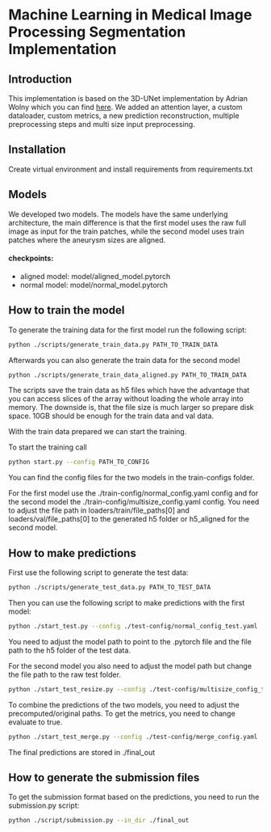 
# Machine Learning in Medical Image Processing Segmentation Implementation

## Introduction

This implementation is based on the 3D-UNet implementation by Adrian Wolny which you can find [here](https://github.com/wolny/pytorch-3dunet). We added an attention layer, a custom dataloader, custom metrics, a new prediction reconstruction, multiple preprocessing steps and multi size input preprocessing.

## Installation

Create virtual environment and install requirements from requirements.txt

## Models

We developed two models. The models have the same underlying architecture, the main difference is that the first model uses the raw full image as input for the train patches, while the second model uses train patches where the aneurysm sizes are aligned.
#### checkpoints:
- aligned model: model/aligned_model.pytorch
- normal model: model/normal_model.pytorch
## How to train the model

To generate the training data for the first model run the following script:

```bash
python ./scripts/generate_train_data.py PATH_TO_TRAIN_DATA
```

Afterwards you can also generate the train data for the second model

```bash
python ./scripts/generate_train_data_aligned.py PATH_TO_TRAIN_DATA
```

The scripts save the train data as h5 files which have the advantage that you can access
slices of the array without loading the whole array into memory. The downside is, that the file size is much larger so prepare disk space. 10GB should be enough for the train data and val data.

With the train data prepared we can start the training.

To start the training call

```bash
python start.py --config PATH_TO_CONFIG
```

You can find the config files for the two models in the train-configs folder.


For the first model use the ./train-config/normal_config.yaml config and for the second model the ./train-config/multisize_config.yaml config.
You need to adjust the file path in loaders/train/file_paths[0] and loaders/val/file_paths[0] to the generated h5 folder or h5_aligned for the second model. 

## How to make predictions

First use the following script to generate the test data:

```bash
python ./scripts/generate_test_data.py PATH_TO_TEST_DATA
```

Then you can use the following script to make predictions with the first model:

```bash
python ./start_test.py --config ./test-config/normal_config_test.yaml
```

You need to adjust the model path to point to the .pytorch file and the file path to the h5 folder of the test data.

For the second model you also need to adjust the model path but change the file path to the raw test folder.

```bash
python ./start_test_resize.py --config ./test-config/multisize_config_test.yaml
```

To combine the predictions of the two models, you need to adjust the precomputed/original paths.
To get the metrics, you need to change evaluate to true.

```bash
python ./start_test_merge.py --config ./test-config/merge_config.yaml
```

The final predictions are stored in ./final_out

## How to generate the submission files

To get the submission format based on the predictions, you need to run the submission.py script:

```bash
python ./script/submission.py --in_dir ./final_out
```


